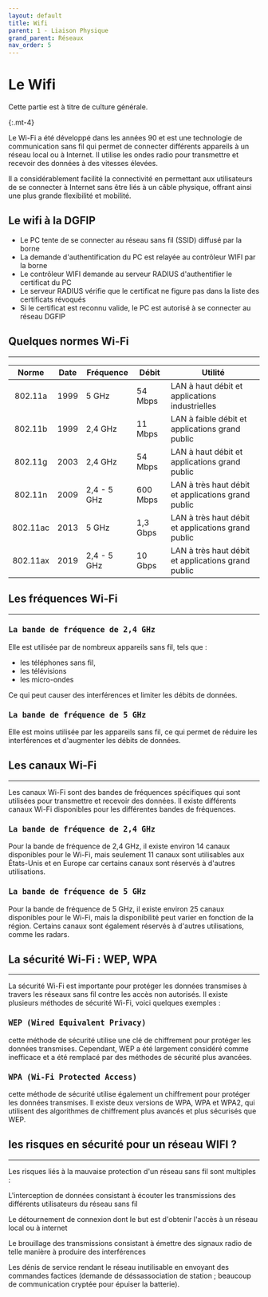 ```yaml
---
layout: default
title: Wifi
parent: 1 - Liaison Physique
grand_parent: Réseaux
nav_order: 5
---
```


# Le Wifi

Cette partie est à titre de culture générale.

{:.mt-4}

Le Wi-Fi a été développé dans les années 90 et est une technologie de communication sans fil qui permet de connecter différents appareils à un réseau local ou à Internet. Il utilise les ondes radio pour transmettre et recevoir des données à des vitesses élevées.

Il a considérablement facilité la connectivité en permettant aux utilisateurs de se connecter à Internet sans être liés à un câble physique, offrant ainsi une plus grande flexibilité et mobilité.

## Le wifi à la DGFIP

- Le PC tente de se connecter au réseau sans fil (SSID) diffusé par la borne
- La demande d'authentification du PC est relayée au contrôleur WIFI par la borne
- Le contrôleur WIFI demande au serveur RADIUS d'authentifier le certificat du PC
- Le serveur RADIUS vérifie que le certificat ne figure pas dans la liste des certificats révoqués
- Si le certificat est reconnu valide, le PC est autorisé à se connecter au réseau DGFIP

## Quelques normes Wi-Fi

---

|  Norme   | Date | Fréquence   | Débit    | Utilité                                            |
| :------: | :--: | ----------- | -------- | -------------------------------------------------- |
| 802.11a  | 1999 | 5 GHz       | 54 Mbps  | LAN à haut débit et applications industrielles     |
| 802.11b  | 1999 | 2,4 GHz     | 11 Mbps  | LAN à faible débit et applications grand public    |
| 802.11g  | 2003 | 2,4 GHz     | 54 Mbps  | LAN à haut débit et applications grand public      |
| 802.11n  | 2009 | 2,4 - 5 GHz | 600 Mbps | LAN à très haut débit et applications grand public |
| 802.11ac | 2013 | 5 GHz       | 1,3 Gbps | LAN à très haut débit et applications grand public |
| 802.11ax | 2019 | 2,4 - 5 GHz | 10 Gbps  | LAN à très haut débit et applications grand public |

## Les fréquences Wi-Fi

---

### <span style='font-size:18px'>`La bande de fréquence de 2,4 GHz`</span>

Elle est utilisée par de nombreux appareils sans fil, tels que :

- les téléphones sans fil,
- les télévisions
- les micro-ondes

Ce qui peut causer des interférences et limiter les débits de données.

### <span style='font-size:18px'>`La bande de fréquence de 5 GHz`</span>

Elle est moins utilisée par les appareils sans fil, ce qui permet de réduire les interférences et d'augmenter les débits de données.

## Les canaux Wi-Fi

---

Les canaux Wi-Fi sont des bandes de fréquences spécifiques qui sont utilisées pour transmettre et recevoir des données. Il existe différents canaux Wi-Fi disponibles pour les différentes bandes de fréquences.

### <span style='font-size:18px'>`La bande de fréquence de 2,4 GHz`</span>

Pour la bande de fréquence de 2,4 GHz, il existe environ 14 canaux disponibles pour le Wi-Fi, mais seulement 11 canaux sont utilisables aux États-Unis et en Europe car certains canaux sont réservés à d'autres utilisations.

### <span style='font-size:18px'>`La bande de fréquence de 5 GHz`</span>

Pour la bande de fréquence de 5 GHz, il existe environ 25 canaux disponibles pour le Wi-Fi, mais la disponibilité peut varier en fonction de la région. Certains canaux sont également réservés à d'autres utilisations, comme les radars.

## La sécurité Wi-Fi : WEP, WPA

---

La sécurité Wi-Fi est importante pour protéger les données transmises à travers les réseaux sans fil contre les accès non autorisés. Il existe plusieurs méthodes de sécurité Wi-Fi, voici quelques exemples :

### <span style='font-size:18px'>`WEP (Wired Equivalent Privacy)`</span>

cette méthode de sécurité utilise une clé de chiffrement pour protéger les données transmises. Cependant, WEP a été largement considéré comme inefficace et a été remplacé par des méthodes de sécurité plus avancées.

### <span style='font-size:18px'>`WPA (Wi-Fi Protected Access)`</span>

cette méthode de sécurité utilise également un chiffrement pour protéger les données transmises. Il existe deux versions de WPA, WPA et WPA2, qui utilisent des algorithmes de chiffrement plus avancés et plus sécurisés que WEP.

## les risques en sécurité pour un réseau WIFI ?

---

Les risques liés à la mauvaise protection d'un réseau sans fil sont multiples :

L'interception de données consistant à écouter les transmissions des différents utilisateurs du réseau sans fil

Le détournement de connexion dont le but est d'obtenir l'accès à un réseau local ou à internet

Le brouillage des transmissions consistant à émettre des signaux radio de telle manière à produire des interférences

Les dénis de service rendant le réseau inutilisable en envoyant des commandes factices (demande de déssassociation de station ; beaucoup de communication cryptée pour épuiser la batterie).
